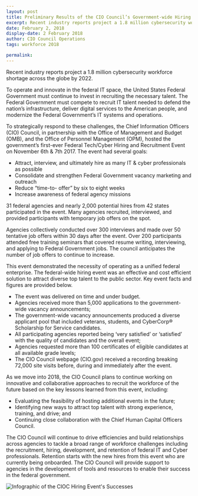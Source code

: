 ```yaml
---
layout: post
title: Preliminary Results of the CIO Council’s Government-wide Hiring Event Demonstrate Effectiveness of CXO Collaboration
excerpt: Recent industry reports project a 1.8 million cybersecurity workforce shortage across the globe by 2022. To operate and innovate in the federal IT space, the United States Federal Government must continue to invest in recruiting the necessary talent.
date: February 2, 2018
display-date: 2 February 2018
author: CIO Council Operations
tags: workforce 2018

permalink:
---
```

Recent industry reports project a 1.8 million cybersecurity workforce shortage across the globe by 2022.

To operate and innovate in the federal IT space, the United States Federal Government must continue to invest in recruiting the necessary talent. The Federal Government must compete to recruit IT talent needed to defend the nation’s infrastructure, deliver digital services to the American people, and modernize the Federal Government’s IT systems and operations.

To strategically respond to these challenges, the Chief Information Officers (CIO) Council, in partnership with the Office of Management and Budget (OMB), and the Office of Personnel Management (OPM), hosted the government’s first-ever Federal Tech/Cyber Hiring and Recruitment Event on November 6th & 7th 2017. The event had several goals:  
* Attract, interview, and ultimately hire as many IT & cyber professionals as possible
* Consolidate and strengthen Federal Government vacancy marketing and outreach
* Reduce “time-to- offer” by six to eight weeks
* Increase awareness of federal agency missions

31 federal agencies and nearly 2,000 potential hires from 42 states participated in the event. Many agencies recruited, interviewed, and provided participants with temporary job offers on the spot.

Agencies collectively conducted over 300 interviews and made over 50 tentative job offers within 30 days after the event. Over 200 participants attended free training seminars that covered resume writing, interviewing, and applying to Federal Government jobs. The council anticipates the number of job offers to continue to increase.

This event demonstrated the necessity of operating as a unified federal enterprise. The federal-wide hiring event was an effective and cost efficient solution to attract diverse top talent to the public sector. Key event facts and figures are provided below.  
* The event was delivered on time and under budget.
* Agencies received more than 5,000 applications to the government-wide vacancy announcements;
* The government-wide vacancy announcements produced a diverse applicant pool that included veterans, students, and CyberCorp® Scholarship for Service candidates.
* All participating agencies reported being ‘very satisfied’ or ‘satisfied’ with the quality of candidates and the overall event;
* Agencies requested more than 100 certificates of eligible candidates at all available grade levels;
* The CIO Council webpage (CIO.gov) received a recording breaking 72,000 site visits before, during and immediately after the event.

As we move into 2018, the CIO Council plans to continue working on innovative and collaborative approaches to recruit the workforce of the future based on the key lessons learned from this event, including:  
* Evaluating the feasibility of hosting additional events in the future;
* Identifying new ways to attract top talent with strong experience, training, and drive; and
* Continuing close collaboration with the Chief Human Capital Officers Council.

The CIO Council will continue to drive efficiencies and build relationships across agencies to tackle a broad range of workforce challenges including the recruitment, hiring, development, and retention of federal IT and Cyber professionals. Retention starts with the new hires from this event who are currently being onboarded. The CIO Council will provide support to agencies in the development of tools and resources to enable their success in the federal government.

![Infographic of the CIOC Hiring Event's Successes]({{site.baseurl}}/assets/img/blog/2018.02.02.HiringAccomplishments.png)
